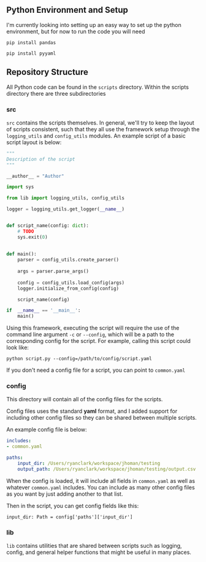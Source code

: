 ## Python Environment and Setup

I'm currently looking into setting up an easy way to set up the python environment, but for now to run the code you will need

```
pip install pandas
```
```
pip install pyyaml
```

## Repository Structure

All Python code can be found in the `scripts` directory. Within the scripts directory there are three subdirectories

### src
`src` contains the scripts themselves. In general, we'll try to keep the layout of scripts consistent, such that they all use the framework setup through the `logging_utils` and `config_utils` modules. An example script of a basic script layout is below:
```python
"""
Description of the script
"""

__author__ = "Author"

import sys

from lib import logging_utils, config_utils

logger = logging_utils.get_logger(__name__)


def script_name(config: dict):
	# TODO
	sys.exit(0)
  
  
def main():
	parser = config_utils.create_parser()
	
	args = parser.parse_args()
	
	config = config_utils.load_config(args)
	logger.initialize_from_config(config)

	script_name(config)

if  __name__ == '__main__':
	main()
```
Using this framework, executing the script will require the use of the command line argument `-c` or `--config`, which will be a path to the corresponding config for the script. For example, calling this script could look like:
```
python script.py --config=/path/to/config/script.yaml
```
If you don't need a config file for a script, you can point to `common.yaml`

### config
This directory will contain all of the config files for the scripts.

Config files uses the standard **yaml** format, and I added support for including other config files so they can be shared between multiple scripts.

An example config file is below:
```yaml
includes:
- common.yaml

paths:
	input_dir: /Users/ryanclark/workspace/jhoman/testing
	output_path: /Users/ryanclark/workspace/jhoman/testing/output.csv
```
When the config is loaded, it will include all fields in `common.yaml` as well as whatever `common.yaml` includes. You can include as many other config files as you want by just adding another to that list.

Then in the script, you can get config fields like this:
```
input_dir: Path = config['paths']['input_dir']
```

### lib
`lib` contains utilities that are shared between scripts such as logging, config, and general helper functions that might be useful in many places.

